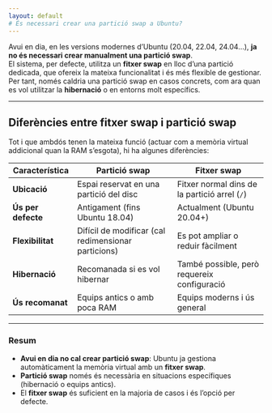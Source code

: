 ```yaml
---
layout: default
# És necessari crear una partició swap a Ubuntu?
---
```


Avui en dia, en les versions modernes d’Ubuntu (20.04, 22.04, 24.04…), **ja no és necessari crear manualment una partició swap**.  
El sistema, per defecte, utilitza un **fitxer swap** en lloc d’una partició dedicada, que ofereix la mateixa funcionalitat i és 
més flexible de gestionar. Per tant, només caldria una partició swap en casos concrets, com ara quan es vol utilitzar la 
**hibernació** o en entorns molt específics.

---

## Diferències entre fitxer swap i partició swap

Tot i que ambdós tenen la mateixa funció (actuar com a memòria virtual addicional quan la RAM s’esgota), hi ha algunes diferències:

| Característica         | Partició swap                          | Fitxer swap                                |
|-------------------------|----------------------------------------|--------------------------------------------|
| **Ubicació**           | Espai reservat en una partició del disc | Fitxer normal dins de la partició arrel (`/`) |
| **Ús per defecte**     | Antigament (fins Ubuntu 18.04)          | Actualment (Ubuntu 20.04+)                  |
| **Flexibilitat**       | Difícil de modificar (cal redimensionar particions) | Es pot ampliar o reduir fàcilment           |
| **Hibernació**         | Recomanada si es vol hibernar           | També possible, però requereix configuració |
| **Ús recomanat**       | Equips antics o amb poca RAM            | Equips moderns i ús general                 |

---

### Resum
- **Avui en dia no cal crear partició swap**: Ubuntu ja gestiona automàticament la memòria virtual amb un **fitxer swap**.  
- **Partició swap** només és necessària en situacions específiques (hibernació o equips antics).  
- El **fitxer swap** és suficient en la majoria de casos i és l’opció per defecte.
